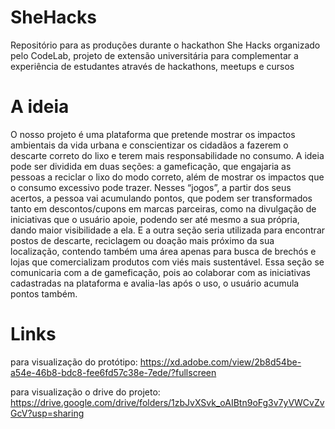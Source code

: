# SheHacks
Repositório para as produções durante o hackathon She Hacks organizado pelo CodeLab, projeto de extensão universitária para complementar a experiência de estudantes através de hackathons, meetups e cursos

# A ideia
O nosso projeto é uma plataforma que pretende mostrar os impactos ambientais da vida urbana e conscientizar os cidadãos a fazerem o descarte correto do lixo e terem mais responsabilidade no consumo. A ideia pode ser dividida em duas seções: a gameficação, que engajaria as pessoas a reciclar o lixo do modo correto, além de mostrar os impactos que o consumo excessivo pode trazer. Nesses “jogos”, a partir dos seus acertos, a pessoa vai acumulando pontos, que podem ser transformados tanto em descontos/cupons em marcas parceiras, como na divulgação de iniciativas que o usuário apoie, podendo ser até mesmo a sua própria, dando maior visibilidade a ela. 
E a outra seção seria utilizada para encontrar postos de descarte, reciclagem ou doação mais próximo da sua localização, contendo também uma área apenas para busca de brechós e lojas que comercializam produtos com viés mais sustentável. Essa seção se comunicaria com a de gameficação, pois ao colaborar com as iniciativas cadastradas na plataforma e avalia-las após o uso, o usuário acumula pontos também.

# Links

para visualização do protótipo:
https://xd.adobe.com/view/2b8d54be-a54e-46b8-bdc8-fee6fd57c38e-7ede/?fullscreen

para visualização o drive do projeto:
https://drive.google.com/drive/folders/1zbJvXSvk_oAIBtn9oFg3v7yVWCvZvGcV?usp=sharing
    

    
